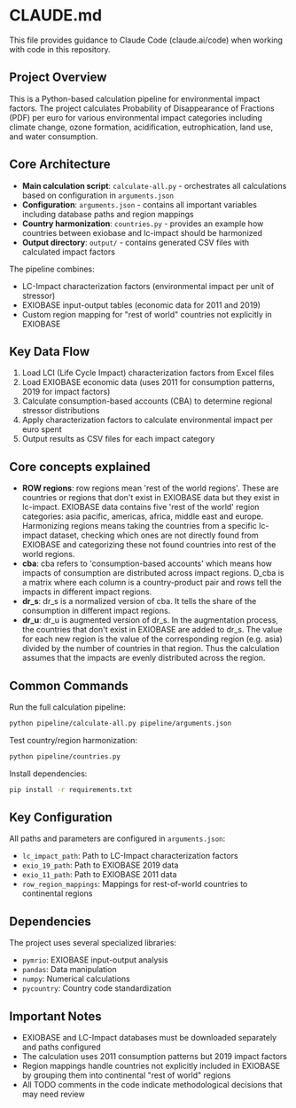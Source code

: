 # CLAUDE.md

This file provides guidance to Claude Code (claude.ai/code) when working with code in this repository.

## Project Overview

This is a Python-based calculation pipeline for environmental impact factors. The project calculates Probability of Disappearance of Fractions (PDF) per euro for various environmental impact categories including climate change, ozone formation, acidification, eutrophication, land use, and water consumption.

## Core Architecture

- **Main calculation script**: `calculate-all.py` - orchestrates all calculations based on configuration in `arguments.json`
- **Configuration**: `arguments.json` - contains all important variables including database paths and region mappings
- **Country harmonization**: `countries.py` - provides an example how countries between exiobase and lc-impact should be harmonized 
- **Output directory**: `output/` - contains generated CSV files with calculated impact factors

The pipeline combines:
- LC-Impact characterization factors (environmental impact per unit of stressor)
- EXIOBASE input-output tables (economic data for 2011 and 2019)
- Custom region mapping for "rest of world" countries not explicitly in EXIOBASE

## Key Data Flow

1. Load LCI (Life Cycle Impact) characterization factors from Excel files
2. Load EXIOBASE economic data (uses 2011 for consumption patterns, 2019 for impact factors)
3. Calculate consumption-based accounts (CBA) to determine regional stressor distributions
4. Apply characterization factors to calculate environmental impact per euro spent
5. Output results as CSV files for each impact category

## Core concepts explained
- **ROW regions**: row regions mean 'rest of the world regions'. These are countries or
regions that don't exist in EXIOBASE data but they exist in lc-impact. EXIOBASE data
contains five 'rest of the world' region categories: asia pacific, americas, africa, middle east
and europe. Harmonizing regions means taking the countries from a specific lc-impact
dataset, checking which ones are not directly found from EXIOBASE and categorizing
these not found countries into rest of the world regions.
- **cba**: cba refers to 'consumption-based accounts' which means how impacts of consumption
are distributed across impact regions. D_cba is a matrix where each column is a country-product
pair and rows tell the impacts in different impact regions.
- **dr_s**: dr_s is a normalized version of cba. It tells the share of the consumption in different
impact regions.
- **dr_u**: dr_u is augmented version of dr_s. In the augmentation process, the countries that
don't exist in EXIOBASE are added to dr_s. The value for each new region is the value of the
corresponding region (e.g. asia) divided by the number of countries in that region. Thus the
calculation assumes that the impacts are evenly distributed across the region.

## Common Commands

Run the full calculation pipeline:
```bash
python pipeline/calculate-all.py pipeline/arguments.json
```

Test country/region harmonization:
```bash
python pipeline/countries.py
```

Install dependencies:
```bash
pip install -r requirements.txt
```

## Key Configuration

All paths and parameters are configured in `arguments.json`:
- `lc_impact_path`: Path to LC-Impact characterization factors
- `exio_19_path`: Path to EXIOBASE 2019 data 
- `exio_11_path`: Path to EXIOBASE 2011 data
- `row_region_mappings`: Mappings for rest-of-world countries to continental regions

## Dependencies

The project uses several specialized libraries:
- `pymrio`: EXIOBASE input-output analysis
- `pandas`: Data manipulation
- `numpy`: Numerical calculations  
- `pycountry`: Country code standardization

## Important Notes

- EXIOBASE and LC-Impact databases must be downloaded separately and paths configured
- The calculation uses 2011 consumption patterns but 2019 impact factors
- Region mappings handle countries not explicitly included in EXIOBASE by grouping them into continental "rest of world" regions
- All TODO comments in the code indicate methodological decisions that may need review
